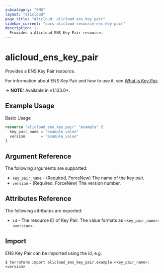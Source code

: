 ```yaml
---
subcategory: "ENS"
layout: "alicloud"
page_title: "Alicloud: alicloud_ens_key_pair"
sidebar_current: "docs-alicloud-resource-ens-key-pair"
description: |-
  Provides a Alicloud ENS Key Pair resource.
---
```


# alicloud\_ens\_key\_pair

Provides a ENS Key Pair resource.

For information about ENS Key Pair and how to use it, see [What is Key Pair](https://help.aliyun.com/product/62684.html).

-> **NOTE:** Available in v1.133.0+.

## Example Usage

Basic Usage

```terraform
resource "alicloud_ens_key_pair" "example" {
  key_pair_name = "example_value"
  version       = "example_value"
}
```

## Argument Reference

The following arguments are supported:

* `key_pair_name` - (Required, ForceNew) The name of the key pair.
* `version` - (Required, ForceNew) The version number.

## Attributes Reference

The following attributes are exported:

* `id` - The resource ID of Key Pair. The value formats as `<key_pair_name>:<version>`.

## Import

ENS Key Pair can be imported using the id, e.g.

```
$ terraform import alicloud_ens_key_pair.example <key_pair_name>:<version>
```